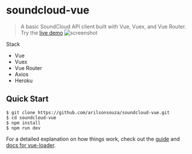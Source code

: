 # soundcloud-vue

> A basic SoundCloud API client built with Vue, Vuex, and Vue Router. Try the [live demo](https://soundcloudvue.herokuapp.com/)
![screenshot](https://i.imgur.com/IqTrZXt.png)

Stack
- Vue
- Vuex
- Vue Router
- Axios
- Heroku

Quick Start
-----------

```shell
$ git clone https://github.com/arilsonsouza/soundcloud-vue.git
$ cd soundcloud-vue
$ npm install
$ npm run dev
```

For a detailed explanation on how things work, check out the [guide](http://vuejs-templates.github.io/webpack/) and [docs for vue-loader](http://vuejs.github.io/vue-loader).
